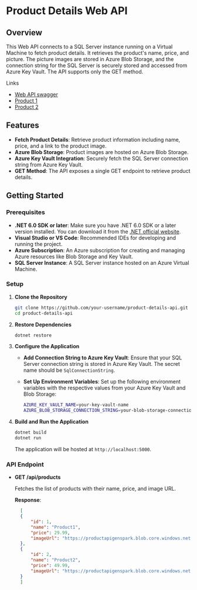 # Product Details Web API

## Overview

This Web API connects to a SQL Server instance running on a Virtual Machine to fetch product details. It retrieves the product's name, price, and picture. The picture images are stored in Azure Blob Storage, and the connection string for the SQL Server is securely stored and accessed from Azure Key Vault. The API supports only the GET method.

Links 

- [Web API swagger](https://74.225.241.169:7072/swagger/index.html)
- [Product 1](https://productapigenspark.blob.core.windows.net/images/product1.jpg)
- [Product 2](https://productapigenspark.blob.core.windows.net/images/product1.jpg)



## Features

- **Fetch Product Details**: Retrieve product information including name, price, and a link to the product image.
- **Azure Blob Storage**: Product images are hosted on Azure Blob Storage.
- **Azure Key Vault Integration**: Securely fetch the SQL Server connection string from Azure Key Vault.
- **GET Method**: The API exposes a single GET endpoint to retrieve product details.

## Getting Started

### Prerequisites

- **.NET 6.0 SDK or later**: Make sure you have .NET 6.0 SDK or a later version installed. You can download it from the [.NET official website](https://dotnet.microsoft.com/download).
- **Visual Studio or VS Code**: Recommended IDEs for developing and running the project.
- **Azure Subscription**: An Azure subscription for creating and managing Azure resources like Blob Storage and Key Vault.
- **SQL Server Instance**: A SQL Server instance hosted on an Azure Virtual Machine.

### Setup

1. **Clone the Repository**

   ```bash
   git clone https://github.com/your-username/product-details-api.git
   cd product-details-api
   ```

2. **Restore Dependencies**

   ```bash
   dotnet restore
   ```

3. **Configure the Application**

   - **Add Connection String to Azure Key Vault**:
     Ensure that your SQL Server connection string is stored in Azure Key Vault. The secret name should be `SqlConnectionString`.

   - **Set Up Environment Variables**:
     Set up the following environment variables with the respective values from your Azure Key Vault and Blob Storage:

     ```bash
     AZURE_KEY_VAULT_NAME=your-key-vault-name
     AZURE_BLOB_STORAGE_CONNECTION_STRING=your-blob-storage-connection-string
     ```

4. **Build and Run the Application**

   ```bash
   dotnet build
   dotnet run
   ```

   The application will be hosted at `http://localhost:5000`.

### API Endpoint

- **GET /api/products**

  Fetches the list of products with their name, price, and image URL.

  **Response**:
  ```json
    [
    {
        "id": 1,
        "name": "Product1",
        "price": 29.99,
        "imageUrl": "https://productapigenspark.blob.core.windows.net/images/product1.jpg"
    },
    {
        "id": 2,
        "name": "Product2",
        "price": 49.99,
        "imageUrl": "https://productapigenspark.blob.core.windows.net/images/product2.jpg"
    }
    ]
  ```


